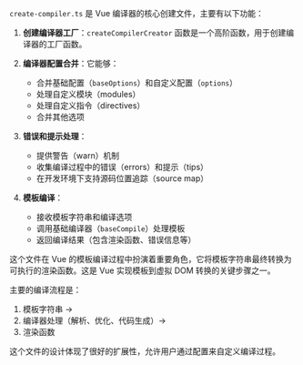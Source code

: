 `create-compiler.ts` 是 Vue 编译器的核心创建文件，主要有以下功能：

1. **创建编译器工厂**：`createCompilerCreator` 函数是一个高阶函数，用于创建编译器的工厂函数。

2. **编译器配置合并**：它能够：
   - 合并基础配置（`baseOptions`）和自定义配置（`options`）
   - 处理自定义模块（modules）
   - 处理自定义指令（directives）
   - 合并其他选项

3. **错误和提示处理**：
   - 提供警告（warn）机制
   - 收集编译过程中的错误（errors）和提示（tips）
   - 在开发环境下支持源码位置追踪（source map）

4. **模板编译**：
   - 接收模板字符串和编译选项
   - 调用基础编译器（`baseCompile`）处理模板
   - 返回编译结果（包含渲染函数、错误信息等）

这个文件在 Vue 的模板编译过程中扮演着重要角色，它将模板字符串最终转换为可执行的渲染函数。这是 Vue 实现模板到虚拟 DOM 转换的关键步骤之一。

主要的编译流程是：
1. 模板字符串 → 
2. 编译器处理（解析、优化、代码生成）→ 
3. 渲染函数

这个文件的设计体现了很好的扩展性，允许用户通过配置来自定义编译过程。